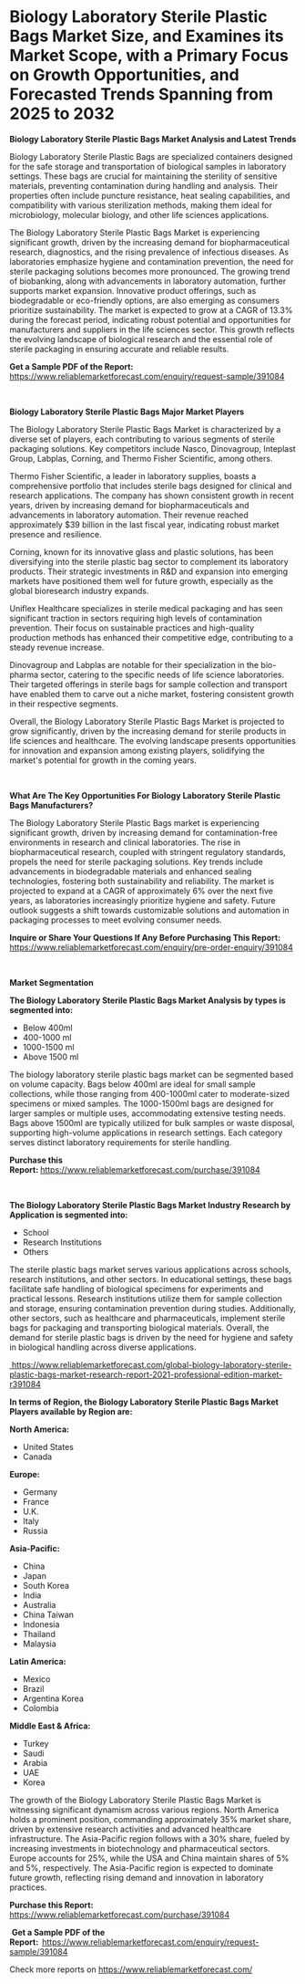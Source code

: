 <p><h1>Biology Laboratory Sterile Plastic Bags Market Size, and Examines its Market Scope, with a Primary Focus on Growth Opportunities, and Forecasted Trends Spanning from 2025 to 2032</h1></p><p><strong>Biology Laboratory Sterile Plastic Bags Market Analysis and Latest Trends</strong></p>
<p><p>Biology Laboratory Sterile Plastic Bags are specialized containers designed for the safe storage and transportation of biological samples in laboratory settings. These bags are crucial for maintaining the sterility of sensitive materials, preventing contamination during handling and analysis. Their properties often include puncture resistance, heat sealing capabilities, and compatibility with various sterilization methods, making them ideal for microbiology, molecular biology, and other life sciences applications.</p><p>The Biology Laboratory Sterile Plastic Bags Market is experiencing significant growth, driven by the increasing demand for biopharmaceutical research, diagnostics, and the rising prevalence of infectious diseases. As laboratories emphasize hygiene and contamination prevention, the need for sterile packaging solutions becomes more pronounced. The growing trend of biobanking, along with advancements in laboratory automation, further supports market expansion. Innovative product offerings, such as biodegradable or eco-friendly options, are also emerging as consumers prioritize sustainability. The market is expected to grow at a CAGR of 13.3% during the forecast period, indicating robust potential and opportunities for manufacturers and suppliers in the life sciences sector. This growth reflects the evolving landscape of biological research and the essential role of sterile packaging in ensuring accurate and reliable results.</p></p>
<p><strong>Get a Sample PDF of the Report:&nbsp;</strong> <a href="https://www.reliablemarketforecast.com/enquiry/request-sample/391084?utm_campaign=1833&utm_medium=2&utm_source=Github&utm_content=ia&utm_term=16012025&utm_id=biology-laboratory-sterile-plastic-bags">https://www.reliablemarketforecast.com/enquiry/request-sample/391084</a></p>
<p>&nbsp;</p>
<p><strong>Biology Laboratory Sterile Plastic Bags Major Market Players</strong></p>
<p><p>The Biology Laboratory Sterile Plastic Bags Market is characterized by a diverse set of players, each contributing to various segments of sterile packaging solutions. Key competitors include Nasco, Dinovagroup, Inteplast Group, Labplas, Corning, and Thermo Fisher Scientific, among others.</p><p>Thermo Fisher Scientific, a leader in laboratory supplies, boasts a comprehensive portfolio that includes sterile bags designed for clinical and research applications. The company has shown consistent growth in recent years, driven by increasing demand for biopharmaceuticals and advancements in laboratory automation. Their revenue reached approximately $39 billion in the last fiscal year, indicating robust market presence and resilience.</p><p>Corning, known for its innovative glass and plastic solutions, has been diversifying into the sterile plastic bag sector to complement its laboratory products. Their strategic investments in R&D and expansion into emerging markets have positioned them well for future growth, especially as the global bioresearch industry expands.</p><p>Uniflex Healthcare specializes in sterile medical packaging and has seen significant traction in sectors requiring high levels of contamination prevention. Their focus on sustainable practices and high-quality production methods has enhanced their competitive edge, contributing to a steady revenue increase.</p><p>Dinovagroup and Labplas are notable for their specialization in the bio-pharma sector, catering to the specific needs of life science laboratories. Their targeted offerings in sterile bags for sample collection and transport have enabled them to carve out a niche market, fostering consistent growth in their respective segments.</p><p>Overall, the Biology Laboratory Sterile Plastic Bags Market is projected to grow significantly, driven by the increasing demand for sterile products in life sciences and healthcare. The evolving landscape presents opportunities for innovation and expansion among existing players, solidifying the market's potential for growth in the coming years.</p></p>
<p>&nbsp;</p>
<p><strong>What Are The Key Opportunities For Biology Laboratory Sterile Plastic Bags Manufacturers?</strong></p>
<p><p>The Biology Laboratory Sterile Plastic Bags market is experiencing significant growth, driven by increasing demand for contamination-free environments in research and clinical laboratories. The rise in biopharmaceutical research, coupled with stringent regulatory standards, propels the need for sterile packaging solutions. Key trends include advancements in biodegradable materials and enhanced sealing technologies, fostering both sustainability and reliability. The market is projected to expand at a CAGR of approximately 6% over the next five years, as laboratories increasingly prioritize hygiene and safety. Future outlook suggests a shift towards customizable solutions and automation in packaging processes to meet evolving consumer needs.</p></p>
<p><strong>Inquire or Share Your Questions If Any Before Purchasing This Report:</strong> <a href="https://www.reliablemarketforecast.com/enquiry/pre-order-enquiry/391084?utm_campaign=1833&utm_medium=2&utm_source=Github&utm_content=ia&utm_term=16012025&utm_id=biology-laboratory-sterile-plastic-bags">https://www.reliablemarketforecast.com/enquiry/pre-order-enquiry/391084</a></p>
<p>&nbsp;</p>
<p><strong>Market Segmentation</strong></p>
<p><strong>The Biology Laboratory Sterile Plastic Bags Market Analysis by types is segmented into:</strong></p>
<p><ul><li>Below 400ml</li><li>400-1000 ml</li><li>1000-1500 ml</li><li>Above 1500 ml</li></ul></p>
<p><p>The biology laboratory sterile plastic bags market can be segmented based on volume capacity. Bags below 400ml are ideal for small sample collections, while those ranging from 400-1000ml cater to moderate-sized specimens or mixed samples. The 1000-1500ml bags are designed for larger samples or multiple uses, accommodating extensive testing needs. Bags above 1500ml are typically utilized for bulk samples or waste disposal, supporting high-volume applications in research settings. Each category serves distinct laboratory requirements for sterile handling.</p></p>
<p><strong>Purchase this Report:&nbsp;</strong><a href="https://www.reliablemarketforecast.com/purchase/391084?utm_campaign=1833&utm_medium=2&utm_source=Github&utm_content=ia&utm_term=16012025&utm_id=biology-laboratory-sterile-plastic-bags">https://www.reliablemarketforecast.com/purchase/391084</a></p>
<p>&nbsp;</p>
<p><strong>The Biology Laboratory Sterile Plastic Bags Market Industry Research by Application is segmented into:</strong></p>
<p><ul><li>School</li><li>Research Institutions</li><li>Others</li></ul></p>
<p><p>The sterile plastic bags market serves various applications across schools, research institutions, and other sectors. In educational settings, these bags facilitate safe handling of biological specimens for experiments and practical lessons. Research institutions utilize them for sample collection and storage, ensuring contamination prevention during studies. Additionally, other sectors, such as healthcare and pharmaceuticals, implement sterile bags for packaging and transporting biological materials. Overall, the demand for sterile plastic bags is driven by the need for hygiene and safety in biological handling across diverse applications.</p></p>
<p><a href="https://www.reliablemarketforecast.com/global-biology-laboratory-sterile-plastic-bags-market-research-report-2021-professional-edition-market-r391084?utm_campaign=1833&utm_medium=2&utm_source=Github&utm_content=ia&utm_term=16012025&utm_id=biology-laboratory-sterile-plastic-bags">&nbsp;https://www.reliablemarketforecast.com/global-biology-laboratory-sterile-plastic-bags-market-research-report-2021-professional-edition-market-r391084</a></p>
<p><strong>In terms of Region, the Biology Laboratory Sterile Plastic Bags Market Players available by Region are:</strong></p>
<p>
    <p> <strong> North America: </strong>
        <ul>
            <li>United States</li>
            <li>Canada</li>
        </ul>
        </p> 
    <p> <strong> Europe: </strong>
        <ul>
            <li>Germany</li>
            <li>France</li>
            <li>U.K.</li>
            <li>Italy</li>
            <li>Russia</li>
        </ul>
        </p> 
    <p> <strong> Asia-Pacific: </strong>
        <ul>
            <li>China</li>
            <li>Japan</li>
            <li>South Korea</li>
            <li>India</li>
            <li>Australia</li>
            <li>China Taiwan</li>
            <li>Indonesia</li>
            <li>Thailand</li>
            <li>Malaysia</li>
        </ul>
        </p> 
    <p> <strong> Latin America: </strong>
        <ul>
            <li>Mexico</li>
            <li>Brazil</li>
            <li>Argentina Korea</li>
            <li>Colombia</li>
        </ul>
        </p> 
    <p> <strong> Middle East & Africa: </strong>
        <ul>
            <li>Turkey</li>
            <li>Saudi</li>
            <li>Arabia</li>
            <li>UAE</li>
            <li>Korea</li>
        </ul>
    </p>
    </p>
<p><p>The growth of the Biology Laboratory Sterile Plastic Bags Market is witnessing significant dynamism across various regions. North America holds a prominent position, commanding approximately 35% market share, driven by extensive research activities and advanced healthcare infrastructure. The Asia-Pacific region follows with a 30% share, fueled by increasing investments in biotechnology and pharmaceutical sectors. Europe accounts for 25%, while the USA and China maintain shares of 5% and 5%, respectively. The Asia-Pacific region is expected to dominate future growth, reflecting rising demand and innovation in laboratory practices.</p></p>
<p><strong>Purchase this Report: </strong><a href="https://www.reliablemarketforecast.com/purchase/391084?utm_campaign=1833&utm_medium=2&utm_source=Github&utm_content=ia&utm_term=16012025&utm_id=biology-laboratory-sterile-plastic-bags">https://www.reliablemarketforecast.com/purchase/391084</a></p>
<p>&nbsp;<strong>Get a Sample PDF of the Report:&nbsp;&nbsp;</strong><a href="https://www.reliablemarketforecast.com/enquiry/request-sample/391084?utm_campaign=1833&utm_medium=2&utm_source=Github&utm_content=ia&utm_term=16012025&utm_id=biology-laboratory-sterile-plastic-bags">https://www.reliablemarketforecast.com/enquiry/request-sample/391084</a></p>
<p><strong></strong></p>
<p>Check more reports on <a href="https://www.reliablemarketforecast.com/?utm_campaign=1833&utm_medium=2&utm_source=Github&utm_content=ia&utm_term=16012025&utm_id=biology-laboratory-sterile-plastic-bags">https://www.reliablemarketforecast.com/</a></p>